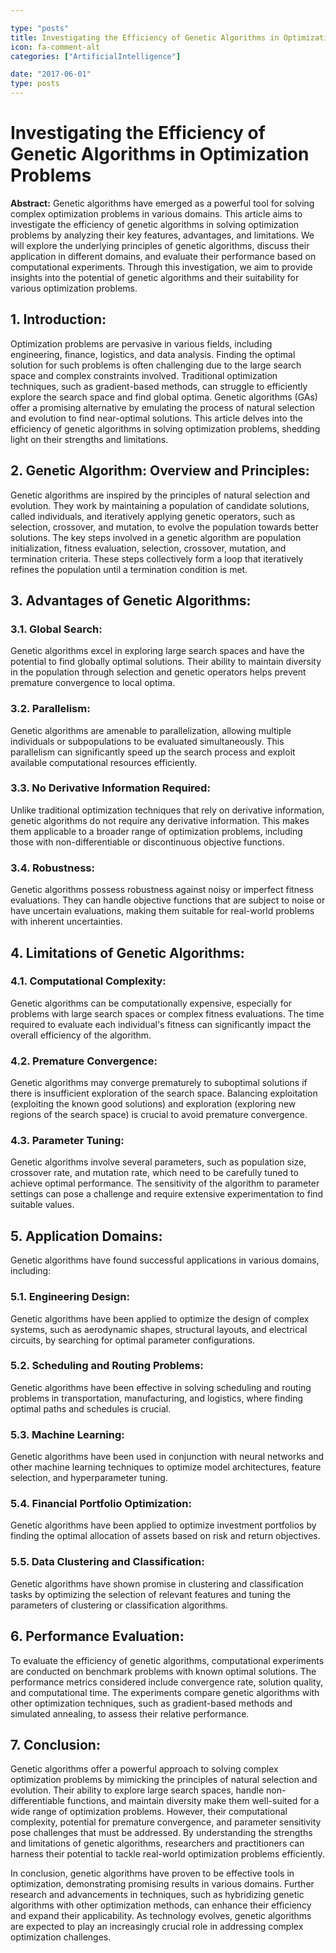 ```yaml
---

type: "posts"
title: Investigating the Efficiency of Genetic Algorithms in Optimization Problems
icon: fa-comment-alt
categories: ["ArtificialIntelligence"]

date: "2017-06-01"
type: posts
---
```





# Investigating the Efficiency of Genetic Algorithms in Optimization Problems

**Abstract:**
Genetic algorithms have emerged as a powerful tool for solving complex optimization problems in various domains. This article aims to investigate the efficiency of genetic algorithms in solving optimization problems by analyzing their key features, advantages, and limitations. We will explore the underlying principles of genetic algorithms, discuss their application in different domains, and evaluate their performance based on computational experiments. Through this investigation, we aim to provide insights into the potential of genetic algorithms and their suitability for various optimization problems.

## 1. Introduction:
Optimization problems are pervasive in various fields, including engineering, finance, logistics, and data analysis. Finding the optimal solution for such problems is often challenging due to the large search space and complex constraints involved. Traditional optimization techniques, such as gradient-based methods, can struggle to efficiently explore the search space and find global optima. Genetic algorithms (GAs) offer a promising alternative by emulating the process of natural selection and evolution to find near-optimal solutions. This article delves into the efficiency of genetic algorithms in solving optimization problems, shedding light on their strengths and limitations.

## 2. Genetic Algorithm: Overview and Principles:
Genetic algorithms are inspired by the principles of natural selection and evolution. They work by maintaining a population of candidate solutions, called individuals, and iteratively applying genetic operators, such as selection, crossover, and mutation, to evolve the population towards better solutions. The key steps involved in a genetic algorithm are population initialization, fitness evaluation, selection, crossover, mutation, and termination criteria. These steps collectively form a loop that iteratively refines the population until a termination condition is met.

## 3. Advantages of Genetic Algorithms:
### 3.1. Global Search:
Genetic algorithms excel in exploring large search spaces and have the potential to find globally optimal solutions. Their ability to maintain diversity in the population through selection and genetic operators helps prevent premature convergence to local optima.
### 3.2. Parallelism:
Genetic algorithms are amenable to parallelization, allowing multiple individuals or subpopulations to be evaluated simultaneously. This parallelism can significantly speed up the search process and exploit available computational resources efficiently.
### 3.3. No Derivative Information Required:
Unlike traditional optimization techniques that rely on derivative information, genetic algorithms do not require any derivative information. This makes them applicable to a broader range of optimization problems, including those with non-differentiable or discontinuous objective functions.
### 3.4. Robustness:
Genetic algorithms possess robustness against noisy or imperfect fitness evaluations. They can handle objective functions that are subject to noise or have uncertain evaluations, making them suitable for real-world problems with inherent uncertainties.

## 4. Limitations of Genetic Algorithms:
### 4.1. Computational Complexity:
Genetic algorithms can be computationally expensive, especially for problems with large search spaces or complex fitness evaluations. The time required to evaluate each individual's fitness can significantly impact the overall efficiency of the algorithm.
### 4.2. Premature Convergence:
Genetic algorithms may converge prematurely to suboptimal solutions if there is insufficient exploration of the search space. Balancing exploitation (exploiting the known good solutions) and exploration (exploring new regions of the search space) is crucial to avoid premature convergence.
### 4.3. Parameter Tuning:
Genetic algorithms involve several parameters, such as population size, crossover rate, and mutation rate, which need to be carefully tuned to achieve optimal performance. The sensitivity of the algorithm to parameter settings can pose a challenge and require extensive experimentation to find suitable values.

## 5. Application Domains:
Genetic algorithms have found successful applications in various domains, including:
### 5.1. Engineering Design:
Genetic algorithms have been applied to optimize the design of complex systems, such as aerodynamic shapes, structural layouts, and electrical circuits, by searching for optimal parameter configurations.
### 5.2. Scheduling and Routing Problems:
Genetic algorithms have been effective in solving scheduling and routing problems in transportation, manufacturing, and logistics, where finding optimal paths and schedules is crucial.
### 5.3. Machine Learning:
Genetic algorithms have been used in conjunction with neural networks and other machine learning techniques to optimize model architectures, feature selection, and hyperparameter tuning.
### 5.4. Financial Portfolio Optimization:
Genetic algorithms have been applied to optimize investment portfolios by finding the optimal allocation of assets based on risk and return objectives.
### 5.5. Data Clustering and Classification:
Genetic algorithms have shown promise in clustering and classification tasks by optimizing the selection of relevant features and tuning the parameters of clustering or classification algorithms.

## 6. Performance Evaluation:
To evaluate the efficiency of genetic algorithms, computational experiments are conducted on benchmark problems with known optimal solutions. The performance metrics considered include convergence rate, solution quality, and computational time. The experiments compare genetic algorithms with other optimization techniques, such as gradient-based methods and simulated annealing, to assess their relative performance.

## 7. Conclusion:
Genetic algorithms offer a powerful approach to solving complex optimization problems by mimicking the principles of natural selection and evolution. Their ability to explore large search spaces, handle non-differentiable functions, and maintain diversity make them well-suited for a wide range of optimization problems. However, their computational complexity, potential for premature convergence, and parameter sensitivity pose challenges that must be addressed. By understanding the strengths and limitations of genetic algorithms, researchers and practitioners can harness their potential to tackle real-world optimization problems efficiently.

In conclusion, genetic algorithms have proven to be effective tools in optimization, demonstrating promising results in various domains. Further research and advancements in techniques, such as hybridizing genetic algorithms with other optimization methods, can enhance their efficiency and expand their applicability. As technology evolves, genetic algorithms are expected to play an increasingly crucial role in addressing complex optimization challenges.